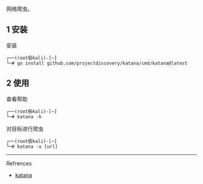 网络爬虫。

## 1 安装

安装

```shell
┌──(root㉿kali)-[~]
└─# go install github.com/projectdiscovery/katana/cmd/katana@latest
```

## 2 使用

查看帮助

```shell
┌──(root㉿kali)-[~]
└─# katana -h
```

对目标进行爬虫

```shell
┌──(root㉿kali)-[~]
└─# katana -u [url]
```

---

Refrences

- [katana](https://github.com/projectdiscovery/katana)
